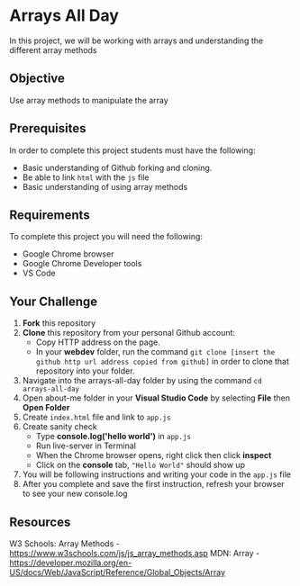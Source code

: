 # Arrays All Day
In this project, we will be working with arrays and understanding the different array methods

## Objective
Use array methods to manipulate the array

## Prerequisites
In order to complete this project students must have the following:<br>
- Basic understanding of Github forking and cloning.
- Be able to link `html` with the `js` file
- Basic understanding of using array methods

## Requirements
To complete this project you will need the following:
- Google Chrome browser
- Google Chrome Developer tools
- VS Code

## Your Challenge
1. **Fork** this repository
2. **Clone** this repository from your personal Github account:
    - Copy HTTP address on the page.
    - In your **webdev** folder, run the command `git clone [insert the github http url address copied from github]` in order to clone that repository into your folder.
3. Navigate into the arrays-all-day folder by using the command `cd arrays-all-day`
4. Open about-me folder in your **Visual Studio Code** by selecting **File** then **Open Folder**
5. Create `index.html` file and link to `app.js`
6. Create sanity check
    - Type **console.log('hello world')** in `app.js`
    - Run live-server in Terminal
    - When the Chrome browser opens, right click then click **inspect**
    - Click on the **console** tab, `"Hello World"` should show up
7. You will be following instructions and writing your code in the `app.js` file
8. After you complete and save the first instruction, refresh your browser to see your new console.log

## Resources
W3 Schools: Array Methods - https://www.w3schools.com/js/js_array_methods.asp 
MDN: Array - https://developer.mozilla.org/en-US/docs/Web/JavaScript/Reference/Global_Objects/Array
